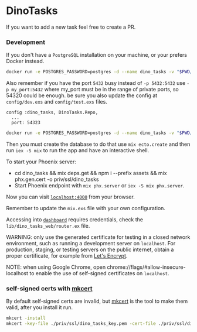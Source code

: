 # DinoTasks

If you want to add a new task feel free to create a PR.

### Development

If you don't have a `PostgreSQL` installation on your machine, or your prefers Docker instead.

```bash
docker run -e POSTGRES_PASSWORD=postgres -d --name dino_tasks -v "$PWD/.database/dino_tasks":/var/lib/postgresql/data -p 5432:5432 postgres:12
```

Also remember if you have the port `5432` busy instead of `-p 5432:5432` use `-p my_port:5432` where my_port must be in the range of private ports, so 54320 could be enough.
be sure you also update the config at `config/dev.exs` and `config/test.exs` files.

```
config :dino_tasks, DinoTasks.Repo,
  ...
  port: 54323
```

```bash
docker run -e POSTGRES_PASSWORD=postgres -d --name dino_tasks -v "$PWD/.database/dino_tasks":/var/lib/postgresql/data -p 54323:5432 postgres:12
```

Then you must create the database to do that use `mix ecto.create` and then run `iex -S mix` to run the app and have an interactive shell.

To start your Phoenix server:

  * cd dino_tasks && mix deps.get && npm i --prefix assets && mix phx.gen.cert -o priv/ssl/dino_tasks
  * Start Phoenix endpoint with `mix phx.server` or `iex -S mix phx.server`.

Now you can visit [`localhost:4000`](https://localhost:4000) from your browser.

Remember to update the `mix.exs` file with your own configuration.

Accessing into [`dashboard`](https://localhost:4000/dashboard) requires credentials, check the `lib/dino_tasks_web/router.ex` file.

WARNING: only use the generated certificate for testing in a closed network
environment, such as running a development server on `localhost`.
For production, staging, or testing servers on the public internet, obtain a
proper certificate, for example from [Let's Encrypt](https://letsencrypt.org).

NOTE: when using Google Chrome, open chrome://flags/#allow-insecure-localhost
to enable the use of self-signed certificates on `localhost`.


### self-signed certs with [mkcert](https://github.com/FiloSottile/mkcert)

By default self-signed certs are invalid, but [mkcert](https://github.com/FiloSottile/mkcert) is the tool to make them valid, after you install it run.

```bash
mkcert -install
mkcert -key-file ./priv/ssl/dino_tasks_key.pem -cert-file ./priv/ssl/dino_tasks.pem dino_tasks "*.dino_tasks" localhost 127.0.0.1 ::1
```
